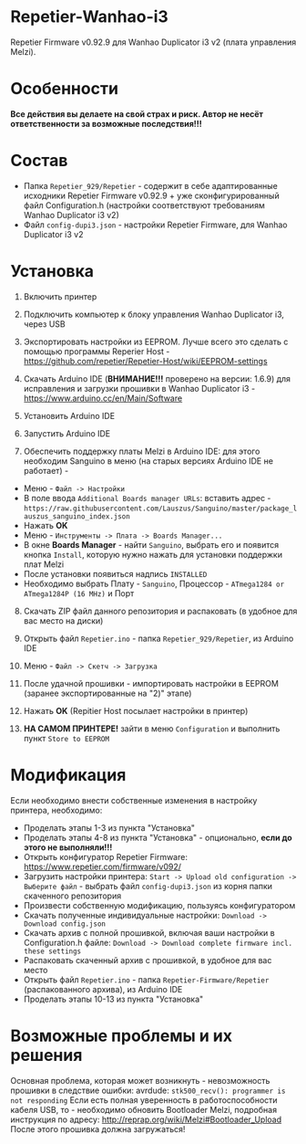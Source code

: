 # Repetier-Wanhao-i3
Repetier Firmware v0.92.9 для Wanhao Duplicator i3 v2 (плата управления Melzi).

# Особенности
**Все действия вы делаете на свой страх и риск. Автор не несёт ответственности за возможные последствия!!!**

# Состав

 * Папка `Repetier_929/Repetier` - содержит в себе адаптированные исходники Repetier Firmware v0.92.9 + уже сконфигурированный файл Configuration.h (настройки соответствуют требованиям Wanhao Duplicator i3 v2)
 * Файл `config-dupi3.json` - настройки Repetier Firmware, для Wanhao Duplicator i3 v2

# Установка
1) Включить принтер

2) Подключить компьютер к блоку управления Wanhao Duplicator i3, через USB

3) Экспортировать настройки из EEPROM. Лучше всего это сделать с помощью программы Reperier Host - https://github.com/repetier/Repetier-Host/wiki/EEPROM-settings

4) Скачать Arduino IDE (**ВНИМАНИЕ!!!** проверено на версии: 1.6.9) для исправления и загрузки прошивки в Wanhao Duplicator i3 - https://www.arduino.cc/en/Main/Software

5) Установить Arduino IDE

6) Запустить Arduino IDE

7) Обеспечить поддержку платы Melzi в Arduino IDE: для этого необходим Sanguino в меню (на старых версиях Arduino IDE не работает) -

  * Меню - `Файл -> Настройки`
  * В поле ввода `Additional Boards manager URLs`: вставить адрес - `https://raw.githubusercontent.com/Lauszus/Sanguino/master/package_lauszus_sanguino_index.json`
  * Нажать **OK**
  * Меню - `Инструменты -> Плата -> Boards Manager...`
  * В окне **Boards Manager** - найти `Sanguino`, выбрать его и появится кнопка `Install`, которую нужно нажать для установки поддержки плат Melzi
  * После установки появиться надпись `INSTALLED`
  * Необходимо выбрать Плату - `Sanguino`, Процессор - `ATmega1284 or ATmega1284P (16 MHz)` и Порт

8) Скачать ZIP файл данного репозитория и распаковать (в удобное для вас место на диски)

9) Открыть файл `Repetier.ino` - папка `Repetier_929/Repetier`, из Arduino IDE

10) Меню - `Файл -> Скетч -> Загрузка`

11) После удачной прошивки - импортировать настройки в EEPROM (заранее экспортированные на "2)" этапе)

12) Hажать **OK** (Repitier Host посылает настройки в принтер)

13) **НА САМОМ ПРИНТЕРЕ!** зайти в меню `Configuration` и выполнить пункт `Store to EEPROM`

# Модификация
Если необходимо внести собственные изменения в настройку принтера, необходимо:

 * Проделать этапы 1-3 из пункта "Установка"
 * Проделать этапы 4-8 из пункта "Установка" - опционально, **если до этого не выполняли!!!**
 * Открыть конфигуратор Repetier Firmware: https://www.repetier.com/firmware/v092/
 * Загрузить настройки принтера: `Start -> Upload old configuration -> Выберите файл` - выбрать файл `config-dupi3.json` из корня папки скаченного репозитория
 * Произвести собственную модификацию, пользуясь конфигуратором
 * Скачать полученные индивидуальные настройки: `Download -> Download config.json`
 * Скачать архив с полной прошивкой, включая ваши настройки в Configuration.h файле: `Download -> Download complete firmware incl. these settings`
 * Распаковать скаченный архив с прошивкой, в удобное для вас место
 * Открыть файл `Repetier.ino` - папка `Repetier-Firmware/Repetier` (распакованного архива), из Arduino IDE
 * Проделать этапы 10-13 из пункта "Установка"
 
# Возможные проблемы и их решения
Основная проблема, которая может возникнуть - невозможность прошивки в следствие ошибки: avrdude: `stk500_recv(): programmer is not responding`
 Если есть полная уверенность в работоспособности кабеля USB, то - необходимо обновить Bootloader Melzi, подробная инструкция по адресу: http://reprap.org/wiki/Melzi#Bootloader_Upload
 После этого прошивка должна загружаться!
